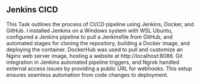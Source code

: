 ## Jenkins CICD
This Task outlines the process of CI/CD pipeline using Jenkins, Docker, and GitHub. I installed Jenkins on a Windows system with WSL Ubuntu, configured a Jenkins pipeline to pull a Jenkinsfile from GitHub, and automated stages for cloning the repository, building a Docker image, and deploying the container. DockerHub was used to pull and customize an Nginx web server image, hosting a website at http://localhost:8086. Git integration in Jenkins automated pipeline triggers, and Ngrok handled external access issues by providing a public URL for webhooks. This setup ensures seamless automation from code changes to deployment.
